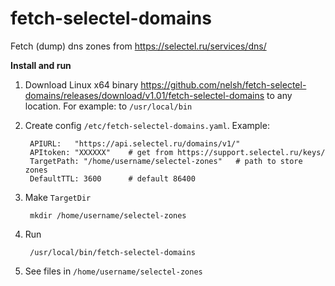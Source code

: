 # fetch-selectel-domains

Fetch (dump) dns zones from https://selectel.ru/services/dns/

**Install and run**

1. Download Linux x64 binary https://github.com/nelsh/fetch-selectel-domains/releases/download/v1.01/fetch-selectel-domains to any location. For example: to `/usr/local/bin`

2. Create config `/etc/fetch-selectel-domains.yaml`. Example:

        APIURL:   "https://api.selectel.ru/domains/v1/"
        APItoken: "XXXXXX"    # get from https://support.selectel.ru/keys/
        TargetPath: "/home/username/selectel-zones"   # path to store zones
        DefaultTTL: 3600      # default 86400

3. Make `TargetDir`

        mkdir /home/username/selectel-zones
    
4. Run

        /usr/local/bin/fetch-selectel-domains
    
5. See files in `/home/username/selectel-zones`
